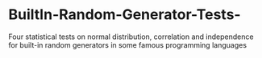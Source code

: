 # BuiltIn-Random-Generator-Tests-
Four statistical tests on normal distribution, correlation and independence for built-in random generators in some famous programming languages
